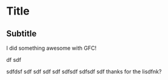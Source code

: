 # Title
## Subtitle

I did something awesome with GFC!
 
df
sdf
  
  

sdfdsf
sdf
sdf
sdf
sdf
sdfsdf
sdfsdf
sdf
thanks for the lisdfnk?

